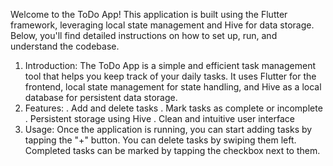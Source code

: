 Welcome to the ToDo App! This application is built using the Flutter framework, leveraging local state management and Hive for data storage. 
Below, you'll find detailed instructions on how to set up, run, and understand the codebase.

1. Introduction:
 The ToDo App is a simple and efficient task management tool that helps you keep track of your daily tasks. It uses Flutter for the frontend, local state management for state handling,
 and Hive as a local database for persistent data storage.
2. Features:
 . Add and delete tasks
 . Mark tasks as complete or incomplete
 . Persistent storage using Hive
 . Clean and intuitive user interface
3. Usage:
 Once the application is running, you can start adding tasks by tapping the "+" button. You can delete tasks by swiping them left. Completed tasks can be marked by tapping the checkbox next to them.
